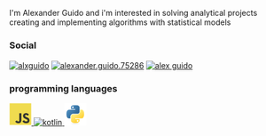 I'm Alexander Guido and i'm interested in solving analytical projects creating and implementing algorithms with
statistical models



<h3 align="left">Social</h3>
<p align="left">

  <a href="https://linkedin.com/in/alxguido" target="_blank"><img align="center" src="https://raw.githubusercontent.com/rahuldkjain/github-profile-readme-generator/master/src/images/icons/Social/linked-in-alt.svg" alt="alxguido" height="30" width="40" /></a>
<a href="https://fb.com/alexander.guido.75286" target="_blank"><img align="center" src="https://raw.githubusercontent.com/rahuldkjain/github-profile-readme-generator/master/src/images/icons/Social/facebook.svg" alt="alexander.guido.75286" height="30" width="40" /></a>
<a href="https://www.youtube.com/c/UCadbSxLMjGApOHCK7YeFXug" target="_blank"><img align="center" src="https://raw.githubusercontent.com/rahuldkjain/github-profile-readme-generator/master/src/images/icons/Social/youtube.svg" alt="alex guido" height="30" width="40" /></a>
</p>




<h3 align="left">programming languages</h3>
<!--<a href="https://www.java.com" target="_blank"> <img src="https://raw.githubusercontent.com/devicons/devicon/master/icons/java/java-original.svg" alt="java" width="40" height="40"/> </a>--> <a href="https://developer.mozilla.org/en-US/docs/Web/JavaScript" target="_blank"> <img src="https://raw.githubusercontent.com/devicons/devicon/master/icons/javascript/javascript-original.svg" alt="javascript" width="40" height="40"/> </a> <a href="https://kotlinlang.org" target="_blank"> <img src="https://www.vectorlogo.zone/logos/kotlinlang/kotlinlang-icon.svg" alt="kotlin" width="40" height="40"/> </a> <a href="https://www.python.org" target="_blank"> <img src="https://raw.githubusercontent.com/devicons/devicon/master/icons/python/python-original.svg" alt="python" width="40" height="40"/> </a> 


<!---
AlexGuido/AlexGuido is a ✨ special ✨ repository because its `README.md` (this file) appears on your GitHub profile.
You can click the Preview link to take a look at your changes.
--->
